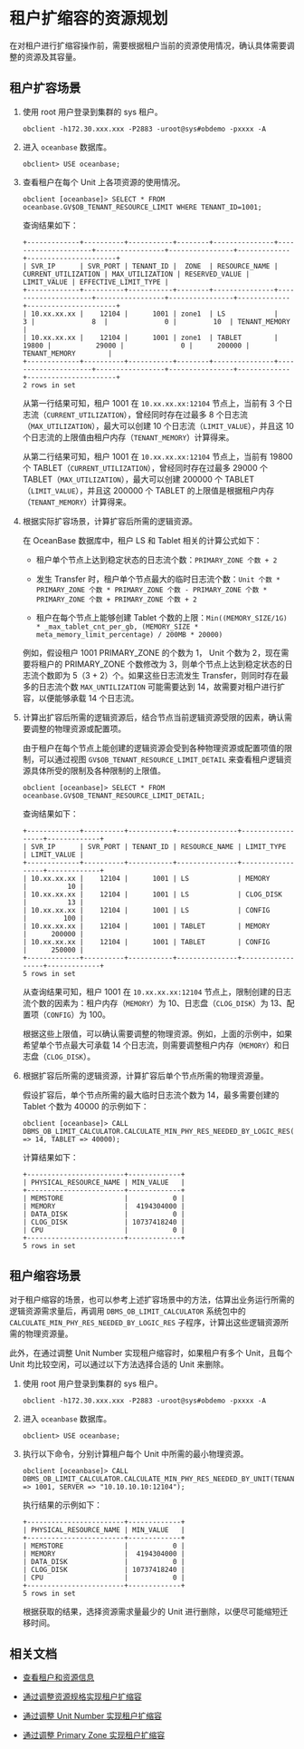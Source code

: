 # 租户扩缩容的资源规划

在对租户进行扩缩容操作前，需要根据租户当前的资源使用情况，确认具体需要调整的资源及其容量。

## 租户扩容场景

1. 使用 root 用户登录到集群的 sys 租户。

    ```shell
    obclient -h172.30.xxx.xxx -P2883 -uroot@sys#obdemo -pxxxx -A
    ```

2. 进入 `oceanbase` 数据库。

    ```shell
    obclient> USE oceanbase;
    ```

3. 查看租户在每个 Unit 上各项资源的使用情况。

    ```shell
    obclient [oceanbase]> SELECT * FROM oceanbase.GV$OB_TENANT_RESOURCE_LIMIT WHERE TENANT_ID=1001;
    ```

    查询结果如下：

    ```shell
    +-------------+----------+-----------+--------+---------------+---------------------+-----------------+----------------+-------------+----------------------+
    | SVR_IP      | SVR_PORT | TENANT_ID |  ZONE  | RESOURCE_NAME | CURRENT_UTILIZATION | MAX_UTILIZATION | RESERVED_VALUE | LIMIT_VALUE | EFFECTIVE_LIMIT_TYPE |
    +-------------+----------+-----------+--------+---------------+---------------------+-----------------+----------------+-------------+----------------------+
    | 10.xx.xx.xx |    12104 |      1001 | zone1  | LS            |                   3 |              8  |              0 |         10  | TENANT_MEMORY        |
    | 10.xx.xx.xx |    12104 |      1001 | zone1  | TABLET        |               19800 |           29000 |              0 |      200000 | TENANT_MEMORY        |
    +-------------+----------+-----------+--------+---------------+---------------------+-----------------+----------------+-------------+----------------------+
    2 rows in set
    ```

    从第一行结果可知，租户 1001 在 `10.xx.xx.xx:12104` 节点上，当前有 3 个日志流（`CURRENT_UTILIZATION`），曾经同时存在过最多 8 个日志流（`MAX_UTILIZATION`），最大可以创建 10 个日志流（`LIMIT_VALUE`），并且这 10 个日志流的上限值由租户内存（`TENANT_MEMORY`）计算得来。

    从第二行结果可知，租户 1001 在 `10.xx.xx.xx:12104` 节点上，当前有 19800 个 TABLET（`CURRENT_UTILIZATION`），曾经同时存在过最多 29000 个 TABLET（`MAX_UTILIZATION`），最大可以创建 200000 个 TABLET（`LIMIT_VALUE`），并且这 200000 个 TABLET 的上限值是根据租户内存（`TENANT_MEMORY`）计算得来。

4. 根据实际扩容场景，计算扩容后所需的逻辑资源。

    在 OceanBase 数据库中，租户 LS 和 Tablet 相关的计算公式如下：
    
    * 租户单个节点上达到稳定状态的日志流个数：`PRIMARY_ZONE 个数 + 2`

    * 发生 Transfer 时，租户单个节点最大的临时日志流个数：`Unit 个数 * PRIMARY_ZONE 个数 * PRIMARY_ZONE 个数 - PRIMARY_ZONE 个数 * PRIMARY_ZONE 个数 + PRIMARY_ZONE 个数 + 2`

    * 租户在每个节点上能够创建 Tablet 个数的上限：`Min((MEMORY_SIZE/1G) * _max_tablet_cnt_per_gb, (MEMORY_SIZE * meta_memory_limit_percentage) / 200MB * 20000)`
    
    例如，假设租户 1001 PRIMARY_ZONE 的个数为 1， Unit 个数为 2，现在需要将租户的 PRIMARY_ZONE 个数修改为 3，则单个节点上达到稳定状态的日志流个数即为 5（3 + 2）个。如果这些日志流发生 Transfer，则同时存在最多的日志流个数 `MAX_UNTILIZATION` 可能需要达到 14，故需要对租户进行扩容，以便能够承载 14 个日志流。

5. 计算出扩容后所需的逻辑资源后，结合节点当前逻辑资源受限的因素，确认需要调整的物理资源或配置项。

    由于租户在每个节点上能创建的逻辑资源会受到各种物理资源或配置项值的限制，可以通过视图 `GV$OB_TENANT_RESOURCE_LIMIT_DETAIL` 来查看租户逻辑资源具体所受的限制及各种限制的上限值。

    ```shell
    obclient [oceanbase]> SELECT * FROM oceanbase.GV$OB_TENANT_RESOURCE_LIMIT_DETAIL;
    ```

    查询结果如下：

    ```shell
    +-------------+----------+-----------+---------------+------------------+-------------+
    | SVR_IP      | SVR_PORT | TENANT_ID | RESOURCE_NAME | LIMIT_TYPE       | LIMIT_VALUE |
    +-------------+----------+-----------+---------------+------------------+-------------+
    | 10.xx.xx.xx |    12104 |      1001 | LS            | MEMORY           |          10 |
    | 10.xx.xx.xx |    12104 |      1001 | LS            | CLOG_DISK        |          13 |
    | 10.xx.xx.xx |    12104 |      1001 | LS            | CONFIG           |         100 |
    | 10.xx.xx.xx |    12104 |      1001 | TABLET        | MEMORY           |      200000 |
    | 10.xx.xx.xx |    12104 |      1001 | TABLET        | CONFIG           |      250000 |
    +-------------+----------+-----------+---------------+------------------+-------------+
    5 rows in set
    ```

    从查询结果可知，租户 1001 在 `10.xx.xx.xx:12104` 节点上，限制创建的日志流个数的因素为：租户内存（`MEMORY`）为 10、日志盘（`CLOG_DISK`）为 13、配置项（`CONFIG`）为 100。

    根据这些上限值，可以确认需要调整的物理资源。例如，上面的示例中，如果希望单个节点最大可承载 14 个日志流，则需要调整租户内存（`MEMORY`）和日志盘（`CLOG_DISK`）。

6. 根据扩容后所需的逻辑资源，计算扩容后单个节点所需的物理资源量。

    假设扩容后，单个节点所需的最大临时日志流个数为 14，最多需要创建的 Tablet 个数为 40000 的示例如下：

    ```shell
    obclient [oceanbase]> CALL DBMS_OB_LIMIT_CALCULATOR.CALCULATE_MIN_PHY_RES_NEEDED_BY_LOGIC_RES(LS_NUM => 14, TABLET => 40000);
    ```

    计算结果如下：

    ```shell
    +------------------------+-------------+
    | PHYSICAL_RESOURCE_NAME | MIN_VALUE   |
    +------------------------+-------------+
    | MEMSTORE               |           0 |
    | MEMORY                 |  4194304000 |
    | DATA_DISK              |           0 |
    | CLOG_DISK              | 10737418240 |
    | CPU                    |           0 |
    +------------------------+-------------+
    5 rows in set
    ```

## 租户缩容场景

对于租户缩容的场景，也可以参考上述扩容场景中的方法，估算出业务运行所需的逻辑资源需求量后，再调用 `DBMS_OB_LIMIT_CALCULATOR` 系统包中的 `CALCULATE_MIN_PHY_RES_NEEDED_BY_LOGIC_RES` 子程序，计算出这些逻辑资源所需的物理资源量。

此外，在通过调整 Unit Number 实现租户缩容时，如果租户有多个 Unit，且每个 Unit 均比较空闲，可以通过以下方法选择合适的 Unit 来删除。

1. 使用 root 用户登录到集群的 sys 租户。

    ```shell
    obclient -h172.30.xxx.xxx -P2883 -uroot@sys#obdemo -pxxxx -A
    ```

2. 进入 `oceanbase` 数据库。

    ```shell
    obclient> USE oceanbase;
    ```

3. 执行以下命令，分别计算租户每个 Unit 中所需的最小物理资源。

    ```shell
    obclient [oceanbase]> CALL DBMS_OB_LIMIT_CALCULATOR.CALCULATE_MIN_PHY_RES_NEEDED_BY_UNIT(TENANT_ID => 1001, SERVER => "10.10.10.10:12104");
    ```

    执行结果的示例如下：

    ```shell
    +------------------------+-------------+
    | PHYSICAL_RESOURCE_NAME | MIN_VALUE   |
    +------------------------+-------------+
    | MEMSTORE               |           0 |
    | MEMORY                 |  4194304000 |
    | DATA_DISK              |           0 |
    | CLOG_DISK              | 10737418240 |
    | CPU                    |           0 |
    +------------------------+-------------+
    5 rows in set
    ```

    根据获取的结果，选择资源需求量最少的 Unit 进行删除，以便尽可能缩短迁移时间。

## 相关文档

* [查看租户和资源信息](../400.view-tenant-information.md)

* [通过调整资源规格实现租户扩缩容](../800.tenant-scale-in-and-out/200.adjust-resource-specifications.md)

* [通过调整 Unit Number 实现租户扩缩容](../800.tenant-scale-in-and-out/300.adjust-unit-number.md)

* [通过调整 Primary Zone 实现租户扩缩容](../800.tenant-scale-in-and-out/400.adjust-primary-zone.md)